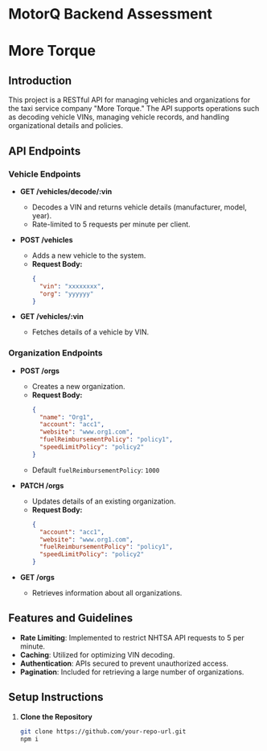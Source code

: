 # MotorQ Backend Assessment
# More Torque


## Introduction
This project is a RESTful API for managing vehicles and organizations for the taxi service company "More Torque." The API supports operations such as decoding vehicle VINs, managing vehicle records, and handling organizational details and policies.

## API Endpoints

### Vehicle Endpoints

- **GET /vehicles/decode/:vin**
  - Decodes a VIN and returns vehicle details (manufacturer, model, year).
  - Rate-limited to 5 requests per minute per client.

- **POST /vehicles**
  - Adds a new vehicle to the system.
  - **Request Body:**
    ```json
    {
      "vin": "xxxxxxxx",
      "org": "yyyyyy"
    }
    ```

- **GET /vehicles/:vin**
  - Fetches details of a vehicle by VIN.

### Organization Endpoints

- **POST /orgs**
  - Creates a new organization.
  - **Request Body:**
    ```json
    {
      "name": "Org1",
      "account": "acc1",
      "website": "www.org1.com",
      "fuelReimbursementPolicy": "policy1",
      "speedLimitPolicy": "policy2"
    }
    ```
  - Default `fuelReimbursementPolicy`: `1000`

- **PATCH /orgs**
  - Updates details of an existing organization.
  - **Request Body:**
    ```json
    {
      "account": "acc1",
      "website": "www.org1.com",
      "fuelReimbursementPolicy": "policy1",
      "speedLimitPolicy": "policy2"
    }
    ```

- **GET /orgs**
  - Retrieves information about all organizations.

## Features and Guidelines

- **Rate Limiting**: Implemented to restrict NHTSA API requests to 5 per minute.
- **Caching**: Utilized for optimizing VIN decoding.
- **Authentication**: APIs secured to prevent unauthorized access.
- **Pagination**: Included for retrieving a large number of organizations.

## Setup Instructions

1. **Clone the Repository**
   ```bash
   git clone https://github.com/your-repo-url.git
   npm i
